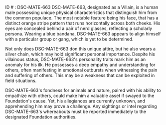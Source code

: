 ID # : DSC-MATE-663
DSC-MATE-663, designated as a Villain, is a human male possessing unique physical characteristics that distinguish him from the common populace. The most notable feature being his face, that has a distinct orange stripe pattern that runs horizontally across both cheeks. His eyes are concealed behind a pair of nerd glasses, reflecting a scholarly persona. Wearing a blue bandana, DSC-MATE-663 appears to align himself with a particular group or gang, which is yet to be determined.

Not only does DSC-MATE-663 don this unique attire, but he also wears a silver chain, which may hold significant personal importance. Despite his villainous status, DSC-MATE-663's personality traits mark him as an anomaly for his ilk. He possesses a deep empathy and understanding for others, often manifesting in emotional outbursts when witnessing the pain and suffering of others. This may be a weakness that can be exploited in field situations.

DSC-MATE-663's fondness for animals and nature, paired with his ability to empathize with others, could make him a valuable asset if swayed to the Foundation's cause. Yet, his allegiances are currently unknown, and apprehending him may prove a challenge. Any sightings or intel regarding DSC-MATE-663's whereabouts must be reported immediately to the designated Foundation authorities.